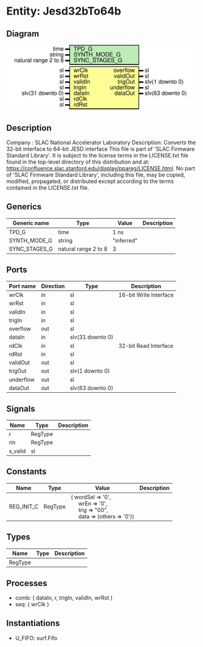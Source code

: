 # Entity: Jesd32bTo64b

## Diagram

![Diagram](Jesd32bTo64b.svg "Diagram")
## Description

Company    : SLAC National Accelerator Laboratory
Description: Converts the 32-bit interface to 64-bit JESD interface
This file is part of 'SLAC Firmware Standard Library'.
It is subject to the license terms in the LICENSE.txt file found in the
top-level directory of this distribution and at:
   https://confluence.slac.stanford.edu/display/ppareg/LICENSE.html.
No part of 'SLAC Firmware Standard Library', including this file,
may be copied, modified, propagated, or distributed except according to
the terms contained in the LICENSE.txt file.
## Generics

| Generic name  | Type                 | Value      | Description |
| ------------- | -------------------- | ---------- | ----------- |
| TPD_G         | time                 | 1 ns       |             |
| SYNTH_MODE_G  | string               | "inferred" |             |
| SYNC_STAGES_G | natural range 2 to 8 | 3          |             |
## Ports

| Port name | Direction | Type             | Description            |
| --------- | --------- | ---------------- | ---------------------- |
| wrClk     | in        | sl               | 16-bit Write Interface |
| wrRst     | in        | sl               |                        |
| validIn   | in        | sl               |                        |
| trigIn    | in        | sl               |                        |
| overflow  | out       | sl               |                        |
| dataIn    | in        | slv(31 downto 0) |                        |
| rdClk     | in        | sl               | 32-bit Read Interface  |
| rdRst     | in        | sl               |                        |
| validOut  | out       | sl               |                        |
| trigOut   | out       | slv(1 downto 0)  |                        |
| underflow | out       | sl               |                        |
| dataOut   | out       | slv(63 downto 0) |                        |
## Signals

| Name    | Type    | Description |
| ------- | ------- | ----------- |
| r       | RegType |             |
| rin     | RegType |             |
| s_valid | sl      |             |
## Constants

| Name       | Type    | Value                                                                                                                                                                                                               | Description |
| ---------- | ------- | ------------------------------------------------------------------------------------------------------------------------------------------------------------------------------------------------------------------- | ----------- |
| REG_INIT_C | RegType |  (       wordSel => '0',<br><span style="padding-left:20px">       wrEn    => '0',<br><span style="padding-left:20px">       trig    => "00",<br><span style="padding-left:20px">       data    => (others => '0')) |             |
## Types

| Name    | Type | Description |
| ------- | ---- | ----------- |
| RegType |      |             |
## Processes
- comb: ( dataIn, r, trigIn, validIn, wrRst )
- seq: ( wrClk )
## Instantiations

- U_FIFO: surf.Fifo
